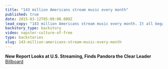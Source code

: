 ```yaml
---
title: "143 million Americans stream music every month"
published: true
date: 2015-03-12T05:09:00.000Z
lead_copy: "143 million Americans stream music every month. It all began with Napster, the grandaddy of the Culture of Free. "
backstory_type: backstory
video: napster-culture-of-free
type: backstories
slug: 143-million-americans-stream-music-every-month
---
```


**New Report Looks at U.S. Streaming, Finds Pandora the Clear Leader**
[Billboard](http://www.billboard.com/articles/business/6494341/infinite-dial-us-music-streaming-report)

